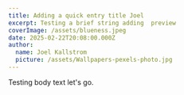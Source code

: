 ```yaml
---
title: Adding a quick entry title Joel
excerpt: Testing a brief string adding  preview
coverImage: /assets/blueness.jpeg
date: 2025-02-22T20:08:00.000Z
author:
  name: Joel Kallstrom
  picture: /assets/Wallpapers-pexels-photo.jpg
---
```

Testing body text let's go.